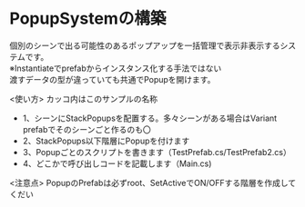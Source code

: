 # PopupSystemの構築

個別のシーンで出る可能性のあるポップアップを一括管理で表示非表示するシステムです。
<br>※Instantiateでprefabからインスタンス化する手法ではない
<br>渡すデータの型が違っていても共通でPopupを開けます。

<使い方> カッコ内はこのサンプルの名称
 - 1、シーンにStackPopupsを配置する。多々シーンがある場合はVariant prefabでそのシーンごと作るのも〇
 - 2、StackPopups以下階層にPopupを付けます
 - 3、Popupごとのスクリプトを書きます（TestPrefab.cs/TestPrefab2.cs）
 - 4、どこかで呼び出しコードを記載します（Main.cs)

<注意点>
PopupのPrefabは必ずroot、SetActiveでON/OFFする階層を作成してくだい

